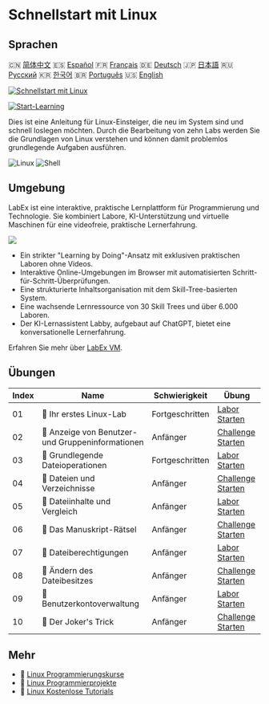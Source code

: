 # Schnellstart mit Linux

## Sprachen

🇨🇳 [简体中文](README_zh.md) 🇪🇸 [Español](README_es.md) 🇫🇷 [Français](README_fr.md) 🇩🇪 [Deutsch](README_de.md) 🇯🇵 [日本語](README_ja.md) 🇷🇺 [Русский](README_ru.md) 🇰🇷 [한국어](README_ko.md) 🇧🇷 [Português](README_pt.md) 🇺🇸 [English](README.md) 

[![Schnellstart mit Linux](https://cover-creator.labex.io/quick-start-with-linux.png?lang=de)](https://labex.io/de/courses/quick-start-with-linux)

[![Start-Learning](https://img.shields.io/badge/Start-Learning-whitesmoke?style=for-the-badge)](https://labex.io/de/courses/quick-start-with-linux)

Dies ist eine Anleitung für Linux-Einsteiger, die neu im System sind und schnell loslegen möchten. Durch die Bearbeitung von zehn Labs werden Sie die Grundlagen von Linux verstehen und können damit problemlos grundlegende Aufgaben ausführen.

![Linux](https://img.shields.io/badge/Linux-whitesmoke?style=for-the-badge&logo=linux)
![Shell](https://img.shields.io/badge/Shell-whitesmoke?style=for-the-badge&logo=shell)


## Umgebung

LabEx ist eine interaktive, praktische Lernplattform für Programmierung und Technologie. Sie kombiniert Labore, KI-Unterstützung und virtuelle Maschinen für eine videofreie, praktische Lernerfahrung.

![](https://tutorial-screenshot.getvm.io/images/vm-1725247253.png)

- Ein strikter "Learning by Doing"-Ansatz mit exklusiven praktischen Laboren ohne Videos.
- Interaktive Online-Umgebungen im Browser mit automatisierten Schritt-für-Schritt-Überprüfungen.
- Eine strukturierte Inhaltsorganisation mit dem Skill-Tree-basierten System.
- Eine wachsende Lernressource von 30 Skill Trees und über 6.000 Laboren.
- Der KI-Lernassistent Labby, aufgebaut auf ChatGPT, bietet eine konversationelle Lernerfahrung.

Erfahren Sie mehr über [LabEx VM](https://support.labex.io/using-labex/virtual-machine).

## Übungen

|   Index | Name                                              | Schwierigkeit   | Übung                                                                                                                       |
|---------|---------------------------------------------------|-----------------|-----------------------------------------------------------------------------------------------------------------------------|
|      01 | 📖 Ihr erstes Linux-Lab                           | Fortgeschritten | <a target='_blank' href='https://labex.io/de/tutorials/linux-your-first-linux-lab-270253'>Labor Starten</a>                 |
|      02 | 🎯 Anzeige von Benutzer- und Gruppeninformationen | Anfänger        | <a target='_blank' href='https://labex.io/de/tutorials/linux-display-user-and-group-information-8718'>Challenge Starten</a> |
|      03 | 📖 Grundlegende Dateioperationen                  | Fortgeschritten | <a target='_blank' href='https://labex.io/de/tutorials/linux-basic-files-operations-270248'>Labor Starten</a>               |
|      04 | 🎯 Dateien und Verzeichnisse                      | Anfänger        | <a target='_blank' href='https://labex.io/de/tutorials/linux-files-and-directories-270246'>Challenge Starten</a>            |
|      05 | 📖 Dateiinhalte und Vergleich                     | Anfänger        | <a target='_blank' href='https://labex.io/de/tutorials/linux-file-contents-and-comparing-270251'>Labor Starten</a>          |
|      06 | 🎯 Das Manuskript-Rätsel                          | Anfänger        | <a target='_blank' href='https://labex.io/de/tutorials/linux-the-manuscript-mystery-384742'>Challenge Starten</a>           |
|      07 | 📖 Dateiberechtigungen                            | Anfänger        | <a target='_blank' href='https://labex.io/de/tutorials/linux-permissions-of-files-270252'>Labor Starten</a>                 |
|      08 | 🎯 Ändern des Dateibesitzes                       | Anfänger        | <a target='_blank' href='https://labex.io/de/tutorials/shell-change-file-ownership-270254'>Challenge Starten</a>            |
|      09 | 📖 Benutzerkontoverwaltung                        | Anfänger        | <a target='_blank' href='https://labex.io/de/tutorials/linux-user-account-management-49'>Labor Starten</a>                  |
|      10 | 🎯 Der Joker's Trick                              | Anfänger        | <a target='_blank' href='https://labex.io/de/tutorials/linux-the-joker-s-trick-270247'>Challenge Starten</a>                |

## Mehr

- 🔗 [Linux Programmierungskurse](https://github.com/labex-labs/awesome-programming-courses)
- 🔗 [Linux Programmierprojekte](https://github.com/labex-labs/awesome-programming-projects)
- 🔗 [Linux Kostenlose Tutorials](https://github.com/labex-labs/linux-free-tutorials)

